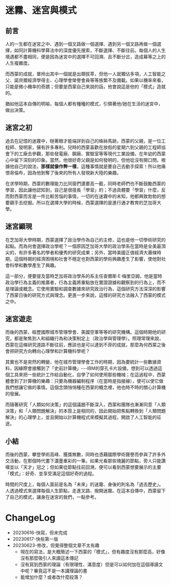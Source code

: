 # 迷霧、迷宮與模式

## 前言
人的一生都在迷宮之中、遇到一個叉路做一個選擇、遇到另一個叉路再做一個選擇，如同計算機科學算法中的深度優先搜索，不斷選擇、不斷往前。每個人的人生境遇都不盡相同，便是因為迷宮中的選擇不可回溯、且不斷分岔，造成幕等之上的人生複雜度。

而西蒙的成就，單拎出其中一個就是出類拔萃，但他一人就獨佔多項，人工智能之父、諾貝爾經濟學得主、心理學會榮譽會員等等族繁不及備載。如果以機率來看，只能是微小機率的奇蹟；但要是西蒙自己來說的話，他會說這是他的「模式」造就的。

猶如他這本自傳的明喻，每個人都有種種的模式，引領著他/她在生活的迷宮中，做出決策。

## 迷宮之初

過去在記憶的迷霧中，瞇著眼才能端詳到自己的蛛絲馬跡。西蒙的父親，是一位工程師、發明家，擁有許多專利。兒時的西蒙喜歡在放假的星期六到父親的工程師協會下的工廠去參觀，那些發電廠、鋼廠、實驗室等等現代工業設備，在年幼的西蒙心中留下深刻的印象。當然，他很好奇父親是如何發明的，但他從沒有開口問。根據他自己的說法，**那樣就像作弊一樣**，這種事情就是要自己去動手探索！所以他痛恨哥倫布，因為他剝奪了後來的所有人發現新大陸的樂趣。

在求學時期，西蒙的數理能力比同窗們還要高一截，同時老師們也不斷鼓勵西蒙的學習，因此讓他認知到，自己是很擅長「學習」的；不過具體要「學習」什麼，反而對西蒙而言是一件比較苦惱的事情，一切的在迷霧中的未知，他都興致勃勃的想要親手去挖掘。所以在選擇大學的時候，西蒙選擇的是進行通才教育的芝加哥大學。


## 迷宮顯現
在芝加哥大學時期，西蒙選擇了政治學作為自己的主修，這也是他一切學術研究的起點。而為何會選擇政治學呢？一個原因芝加哥大學的政治學系在當時是全美最頂尖的，有許多著名的學者和優秀的研究成果；另外，當時美國正值經濟大蕭條時期，這個時期的經濟困境和社會不穩定也對西蒙的學術興趣產生了影響，使他對社會科學和數學產生了興趣。

這一部分，便要提及當時芝加哥政治學系的系主任查爾斯·E·梅里亞姆，他是當時政治學行為主義的推廣者，行為主義將重點放在實證證據和觀察到的行為上，而不是理論或概念。它使用實驗和調查數據來研究政治行為，這個研究方法深深的影響了西蒙日後的研究方式與理念。更進一步來說，這樣的研究方法融入了西蒙的模式之中。

## 迷宮遊走
而後的西蒙，經歷國際城市管理學會、美國空軍等等的研究機構。這個時期他的研究，都是聚焦到人和組織行為和決策制定上（政治學與管理學）。照理常理來說，西蒙在這條研究道路不斷往前，應該也是可以達到不菲的成就，那麼為何西蒙之後會把研究方向轉向心理學和計算機科學呢？

其實也不是突然的轉變，他在城市管理學會工作的時期，因為要統計一些數據資料，因緣際會接觸到了「史前計算機」---IBM的穿孔卡片設備，想到可以透過這個工具來把一些統計工作給自動化，自學了如何使用那些機械；在這過程中，西蒙體會到了計算機的樂趣：只要為機器編制程序（在當時是指接線），便可以使它做我們想讓它做的事情。這個念頭悄悄種在西蒙的概念裡，他也時不時的關心計算機的發展。

而隨著研究「人類如何決策」的這個議題不斷深入，西蒙和團隊也漸漸同意「人類決策」和「人類問題解決」的本質上是相同的，因此開始把焦點轉換到「人類問題解決」的心理學上，並且開始以計算機程式來模擬其過程，開啟了人工智能的征途。

## 小結
而後的西蒙，攀登學術高峰、獲獎無數，同時也憑藉國際學術聲譽而參與了許多外交活動，在那個時代畫下濃墨重彩的一筆。如果光看那些瑰麗的節點，旁人只能讚嘆並以「天才」冠之；但如果從節點往前回溯，便可以看到西蒙想要展示的主要「模式」：好奇、並享受滿足這個好奇的過程。

時間的尺度上，每個人面前是名為「未來」的迷霧、身後的則名為「過去歷史」。人透過模式來選擇每個人生節點，走進叉路、撥開迷霧。在這本自傳中，西蒙留下了自己的模式，讓身在迷宮的我們，一點參考。


# ChangeLog
- 20230616-快寫，但未完成
- 20230617-快些第一版
- 20230623-修改，但覺得整個文章不太有趣
    - 現在的寫法，是大概簡述一下西蒙的「模式」，但有趣度沒有那麼高，好像沒有那麼吸引人來讀這本傳記
    - 沒有寫到西蒙的理論（有限理性、滿意度）但是可以如何加在這個導讀文中呢？畢竟這不是一本講理論的書
    - 能增加什麼？或者改什麼段落？

